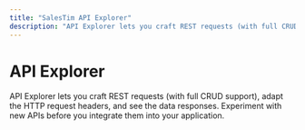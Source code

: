 ```yaml
---
title: "SalesTim API Explorer"
description: "API Explorer lets you craft REST requests (with full CRUD support), adapt the HTTP request headers, and see the data responses."
---
```


# API Explorer
<Classification label="public" />

API Explorer lets you craft REST requests (with full CRUD support), adapt the HTTP request headers, and see the data responses. Experiment with new APIs before you integrate them into your application.

<Authentication />

<SwaggerViewer openApiFileUrl="https://dist.salestim.com/api/v1.0/open-api/io.salestim.automation.api.definition.yaml"/>
